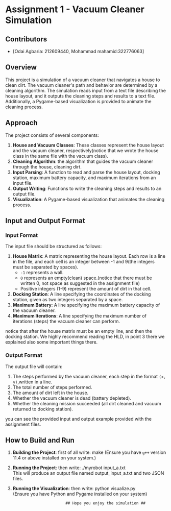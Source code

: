 # Assignment 1 - Vacuum Cleaner Simulation
## Contributors
- [Odai Agbaria: 212609440, Mohammad mahamid:322776063]

## Overview
This project is a simulation of a vacuum cleaner that navigates a house to clean dirt. The vacuum cleaner's path and behavior are determined by a cleaning algorithm. The simulation reads input from a text file describing the house layout, and it outputs the cleaning steps and results to a text file. Additionally, a Pygame-based visualization is provided to animate the cleaning process.

## Approach
The project consists of several components:
1. **House and Vacuum Classes**: These classes represent the house layout and the vacuum cleaner, respectively(notice that we wrote the house class in the same file with the vacuum class).
2. **Cleaning Algorithm**: the algorithm that guides the vacuum cleaner through the house, cleaning dirt.
3. **Input Parsing**: A function to read and parse the house layout, docking station, maximum battery capacity, and maximum iterations from an input file.
4. **Output Writing**: Functions to write the cleaning steps and results to an output file.
5. **Visualization**: A Pygame-based visualization that animates the cleaning process.

## Input and Output Format
### Input Format
The input file should be structured as follows:
1. **House Matrix**: A matrix representing the house layout. Each row is a line in the file, and each cell is an integer between -1 and 9(the integers must be separated by spaces).
   - `-1` represents a wall.
   - `0` represents an empty(clean) space.(notice that there must be written 0, not space as suggested in the assignment file)
   - Positive integers (1-9) represent the amount of dirt in that cell.
2. **Docking Station**: A line specifying the coordinates of the docking station, given as two integers separated by a space.
3. **Maximum Battery**: A line specifying the maximum battery capacity of the vacuum cleaner.
4. **Maximum Iterations**: A line specifying the maximum number of iterations (steps) the vacuum cleaner can perform.

notice that after the house matrix must be an empty line, and then the docking station.
We highly recommend reading the HLD, in point 3 there we explained also some important things there.

### Output Format
The output file will contain:
1. The steps performed by the vacuum cleaner, each step in the format `(x, y)`,written in a line.
2. The total number of steps performed.
3. The amount of dirt left in the house.
4. Whether the vacuum cleaner is dead (battery depleted).
5. Whether the cleaning mission succeeded (all dirt cleaned and vacuum returned to docking station).

you can see the provided input and output example provided with the assignment files.
## How to Build and Run
1. **Building the Project**: first of all write: make 
    (Ensure you have `g++` version 11.4 or above installed on your system.)
2. **Running the Project**: then write: ./myrobot input_a.txt  
    This will produce an output file named output_input_a.txt and two JSON files.
3. **Running the Visualization**: then write: python visualize.py  
    (Ensure you have Python and Pygame installed on your system)



                              ## Hope you enjoy the simulation ##